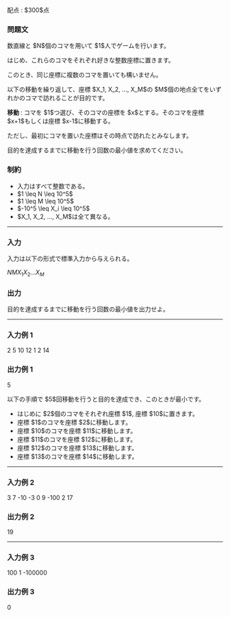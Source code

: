 
<div>

<span>

<span>

<p>
配点 : $300$点
</p>

<div>

<section>

### **問題文**

<p>
数直線と $N$個のコマを用いて $1$人でゲームを行います。
</p>

<p>
はじめ、これらのコマをそれぞれ好きな整数座標に置きます。
</p>

<p>
このとき、同じ座標に複数のコマを置いても構いません。
</p>

<p>
以下の移動を繰り返して、座標 $X_1, X_2, ..., X_M$の $M$個の地点全てをいずれかのコマで訪れることが目的です。
</p>

<p>

<strong>
移動
</strong>
: コマを $1$つ選び、そのコマの座標を $x$とする。そのコマを座標 $x+1$もしくは座標 $x-1$に移動する。
</p>

<p>
ただし、最初にコマを置いた座標はその時点で訪れたとみなします。
</p>

<p>
目的を達成するまでに移動を行う回数の最小値を求めてください。
</p>

</section>

</div>

<div>

<section>

### **制約**

<ul>

<li>
入力はすべて整数である。
</li>

<li>
$1 \leq N \leq 10^5$
</li>

<li>
$1 \leq M \leq 10^5$
</li>

<li>
$-10^5 \leq X_i \leq 10^5$
</li>

<li>
$X_1, X_2, ..., X_M$は全て異なる。
</li>

</ul>

</section>

</div>

---

<div>

<div>

<section>

### **入力**

<p>
入力は以下の形式で標準入力から与えられる。
</p>

<div>

$N$$M$$X_1$$X_2$$...$$X_M$
</div>

</section>

</div>

<div>

<section>

### **出力**

<p>
目的を達成するまでに移動を行う回数の最小値を出力せよ。
</p>

</section>

</div>

</div>

---

<div>

<section>

### **入力例 1**

<div>

2 5
10 12 1 2 14

</div>

</section>

</div>

<div>

<section>

### **出力例 1**

<div>

5

</div>

<p>
以下の手順で $5$回移動を行うと目的を達成でき、このときが最小です。
</p>

<ul>

<li>
はじめに $2$個のコマをそれぞれ座標 $1$, 座標 $10$に置きます。
</li>

<li>
座標 $1$のコマを座標 $2$に移動します。
</li>

<li>
座標 $10$のコマを座標 $11$に移動します。
</li>

<li>
座標 $11$のコマを座標 $12$に移動します。
</li>

<li>
座標 $12$のコマを座標 $13$に移動します。
</li>

<li>
座標 $13$のコマを座標 $14$に移動します。
</li>

</ul>

</section>

</div>

---

<div>

<section>

### **入力例 2**

<div>

3 7
-10 -3 0 9 -100 2 17

</div>

</section>

</div>

<div>

<section>

### **出力例 2**

<div>

19

</div>

</section>

</div>

---

<div>

<section>

### **入力例 3**

<div>

100 1
-100000

</div>

</section>

</div>

<div>

<section>

### **出力例 3**

<div>

0

</div>

</section>

</div>

</span>

</span>

</div>
